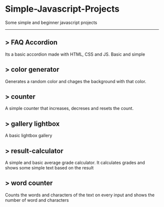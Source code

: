 # Simple-Javascript-Projects #

Some simple and beginner javascript projects

<hr>

## > FAQ Accordion ##
Its a basic accordion made with HTML, CSS and JS. Basic and simple

## > color generator ##
Generates a random color and chages the background with that color.

## > counter ##
A simple counter that increases, decreses and resets the count.

## > gallery lightbox ##
A basic lightbox gallery

## > result-calculator ##
A simple and basic average grade calculator. It calculates grades and shows some simple text based on the result

## > word counter ##
Counts the words and characters of the text on every input and shows the number of word and characters
